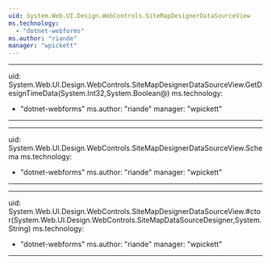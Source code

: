 ```yaml
---
uid: System.Web.UI.Design.WebControls.SiteMapDesignerDataSourceView
ms.technology: 
  - "dotnet-webforms"
ms.author: "riande"
manager: "wpickett"
---
```


---
uid: System.Web.UI.Design.WebControls.SiteMapDesignerDataSourceView.GetDesignTimeData(System.Int32,System.Boolean@)
ms.technology: 
  - "dotnet-webforms"
ms.author: "riande"
manager: "wpickett"
---

---
uid: System.Web.UI.Design.WebControls.SiteMapDesignerDataSourceView.Schema
ms.technology: 
  - "dotnet-webforms"
ms.author: "riande"
manager: "wpickett"
---

---
uid: System.Web.UI.Design.WebControls.SiteMapDesignerDataSourceView.#ctor(System.Web.UI.Design.WebControls.SiteMapDataSourceDesigner,System.String)
ms.technology: 
  - "dotnet-webforms"
ms.author: "riande"
manager: "wpickett"
---
